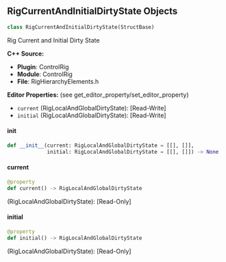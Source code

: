## RigCurrentAndInitialDirtyState Objects

```python
class RigCurrentAndInitialDirtyState(StructBase)
```

Rig Current and Initial Dirty State

**C++ Source:**

- **Plugin**: ControlRig
- **Module**: ControlRig
- **File**: RigHierarchyElements.h

**Editor Properties:** (see get_editor_property/set_editor_property)

- ``current`` (RigLocalAndGlobalDirtyState):  [Read-Write]
- ``initial`` (RigLocalAndGlobalDirtyState):  [Read-Write]

<a id="unreal.RigCurrentAndInitialDirtyState.__init__"></a>

#### __init__

```python
def __init__(current: RigLocalAndGlobalDirtyState = [[], []],
             initial: RigLocalAndGlobalDirtyState = [[], []]) -> None
```

<a id="unreal.RigCurrentAndInitialDirtyState.current"></a>

#### current

```python
@property
def current() -> RigLocalAndGlobalDirtyState
```

(RigLocalAndGlobalDirtyState):  [Read-Only]

<a id="unreal.RigCurrentAndInitialDirtyState.initial"></a>

#### initial

```python
@property
def initial() -> RigLocalAndGlobalDirtyState
```

(RigLocalAndGlobalDirtyState):  [Read-Only]

<a id="unreal.RigComputedTransform"></a>